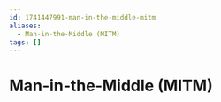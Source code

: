 ```yaml
---
id: 1741447991-man-in-the-middle-mitm
aliases:
  - Man-in-the-Middle (MITM)
tags: []
---
```


# Man-in-the-Middle (MITM)
